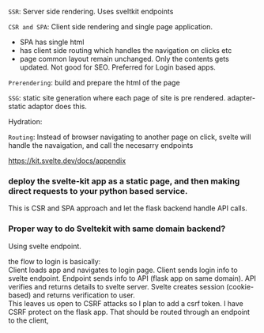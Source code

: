 
`SSR`: Server side rendering. Uses sveltkit endpoints

`CSR and SPA`: Client side rendering and single page application.  
- SPA has single html
- has client side routing which handles the navigation on clicks etc
- page common layout remain unchanged. Only the contents gets updated. 
Not good for SEO. Preferred for Login based apps.  


`Prerendering`: build and prepare the html of the page   

`SSG`: static site generation where each page of site is pre rendered. 
adapter-static adaptor does this.  

Hydration:   

`Routing`: Instead of browser navigating to another page on click, svelte will handle the navaigation, and call the necesarry endpoints

https://kit.svelte.dev/docs/appendix


### deploy the svelte-kit app as a static page, and then making direct requests to your python based service.
 This is CSR and SPA approach and let the flask backend handle API calls. 
 

### Proper way to do Sveltekit with same domain backend?

Using svelte endpoint. 

the flow to login is basically:  
Client loads app and navigates to login page. 
Client sends login info to svelte endpoint. 
Endpoint sends info to API (flask app on same domain). 
API verifies and returns details to svelte server. 
Svelte creates session (cookie-based) and returns verification to user.  
This leaves us open to CSRF attacks so I plan to add a csrf token. I have CSRF protect on the flask app. That should be routed through an endpoint to the client,   